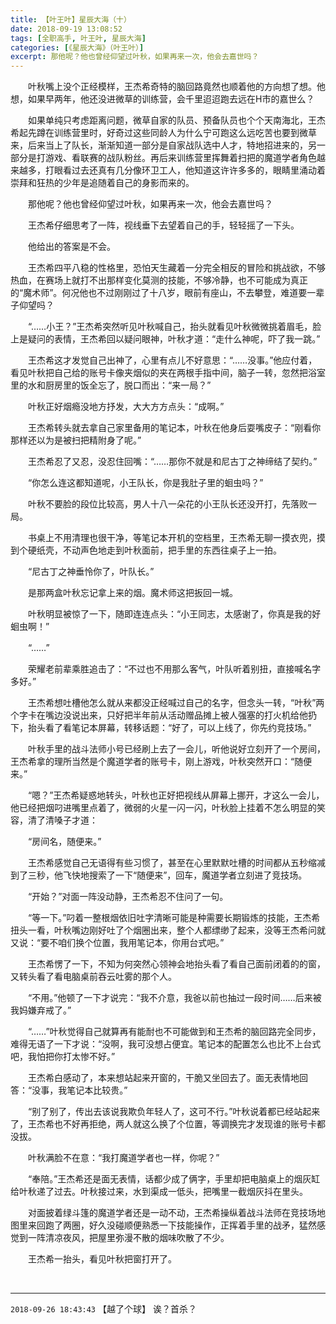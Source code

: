 ```yaml
---
title: 【叶王叶】星辰大海（十）
date: 2018-09-19 13:08:52
tags: [全职高手, 叶王叶, 星辰大海]
categories: [《星辰大海》（叶王叶）]
excerpt: 那他呢？他也曾经仰望过叶秋，如果再来一次，他会去嘉世吗？
---
```


<p>　　叶秋嘴上没个正经模样，王杰希奇特的脑回路竟然也顺着他的方向想了想。他想，如果早两年，他还没进微草的训练营，会千里迢迢跑去远在H市的嘉世么？</p> 
<p>　　如果单纯只考虑距离问题，微草自家的队员、预备队员也个个天南海北，王杰希起先蹲在训练营里时，好奇过这些同龄人为什么宁可跑这么远吃苦也要到微草来，后来当上了队长，渐渐知道一部分是自家战队选中人才，特地招进来的，另一部分是打游戏、看联赛的战队粉丝。再后来训练营里挥舞着扫把的魔道学者角色越来越多，打眼看过去还真有几分像环卫工人，他知道这许许多多的，眼睛里涌动着崇拜和狂热的少年是追随着自己的身影而来的。</p> 
<p>　　那他呢？他也曾经仰望过叶秋，如果再来一次，他会去嘉世吗？</p> 
<p>　　王杰希仔细思考了一阵，视线垂下去望着自己的手，轻轻摇了一下头。</p> 
<p>　　他给出的答案是不会。</p> 
<p>　　王杰希四平八稳的性格里，恐怕天生藏着一分完全相反的冒险和挑战欲，不够热血，在赛场上就打不出那样变化莫测的技能，不够冷静，也不可能成为真正的“魔术师”。何况他也不过刚刚过了十八岁，眼前有座山，不去攀登，难道要一辈子仰望吗？</p> 
<p>　　“……小王？”王杰希突然听见叶秋喊自己，抬头就看见叶秋微微挑着眉毛，脸上是疑问的表情，王杰希回以疑问眼神，叶秋才道：“走什么神呢，吓了我一跳。”</p> 
<p>　　王杰希这才发觉自己出神了，心里有点儿不好意思：“……没事。”他应付着，看见叶秋把自己给的账号卡像夹烟似的夹在两根手指中间，脑子一转，忽然把浴室里的水和厨房里的饭全忘了，脱口而出：“来一局？”</p> 
<p>　　叶秋正好烟瘾没地方抒发，大大方方点头：“成啊。”</p> 
<p>　　王杰希转头就去拿自己家里备用的笔记本，叶秋在他身后耍嘴皮子：“刚看你那样还以为是被扫把精附身了呢。”</p> 
<p>　　王杰希忍了又忍，没忍住回嘴：“……那你不就是和尼古丁之神缔结了契约。”</p> 
<p>　　“你怎么连这都知道呢，小王队长，你是我肚子里的蛔虫吗？”</p> 
<p>　　叶秋不要脸的段位比较高，男人十八一朵花的小王队长还没开打，先落败一局。</p> 
<p>　　书桌上不用清理也很干净，等笔记本开机的空档里，王杰希无聊一摸衣兜，摸到个硬纸壳，不动声色地走到叶秋面前，把手里的东西往桌子上一拍。</p> 
<p>　　“尼古丁之神垂怜你了，叶队长。”</p> 
<p>　　是那两盒叶秋忘记拿上来的烟。魔术师这把扳回一城。</p> 
<p>　　叶秋明显被惊了一下，随即连连点头：“小王同志，太感谢了，你真是我的好蛔虫啊！”</p> 
<p>　　“……”</p> 
<p>　　荣耀老前辈乘胜追击了：“不过也不用那么客气，叶队听着别扭，直接喊名字多好。”</p> 
<p>　　王杰希想吐槽他怎么就从来都没正经喊过自己的名字，但念头一转，“叶秋”两个字卡在嘴边没说出来，只好把半年前从活动赠品摊上被人强塞的打火机给他扔下，抬头看了看笔记本屏幕，转移话题：“好了，可以上线了，你先约竞技场。”</p> 
<p>　　叶秋手里的战斗法师小号已经刷上去了一会儿，听他说好立刻开了一个房间，王杰希拿的理所当然是个魔道学者的账号卡，刚上游戏，叶秋突然开口：“随便来。”</p> 
<p>　　“嗯？”王杰希疑惑地转头，叶秋也正好把视线从屏幕上挪开，才这么一会儿，他已经把烟叼进嘴里点着了，微弱的火星一闪一闪，叶秋脸上挂着不怎么明显的笑容，清了清嗓子才道：</p> 
<p>　　“房间名，随便来。”</p> 
<p>　　王杰希感觉自己无语得有些习惯了，甚至在心里默默吐槽的时间都从五秒缩减到了三秒，他飞快地搜索了一下“随便来”，回车，魔道学者立刻进了竞技场。</p> 
<p>　　“开始？”对面一阵没动静，王杰希忍不住问了一句。</p> 
<p>　　“等一下。”叼着一整根烟依旧吐字清晰可能是种需要长期锻炼的技能，王杰希扭头一看，叶秋嘴边刚好吐了个烟圈出来，整个人都缥缈了起来，没等王杰希问就又说：“要不咱们换个位置，我用笔记本，你用台式吧。”　　</p> 
<p>　　王杰希愣了一下，不知为何突然心领神会地抬头看了看自己面前闭着的的窗，又转头看了看电脑桌前吞云吐雾的那个人。</p> 
<p>　　“不用。”他顿了一下才说完：“我不介意，我爸以前也抽过一段时间……后来被我妈嫌弃戒了。”</p> 
<p>　　“……”叶秋觉得自己就算再有能耐也不可能做到和王杰希的脑回路完全同步，难得无语了一下才说：“没啊，我可没想占便宜。笔记本的配置怎么也比不上台式吧，我怕把你打太惨不好。”</p> 
<p>　　王杰希白感动了，本来想站起来开窗的，干脆又坐回去了。面无表情地回答：“没事，我笔记本比较贵。”</p> 
<p>　　“别了别了，传出去该说我欺负年轻人了，这可不行。”叶秋说着都已经站起来了，王杰希也不好再拒绝，两人就这么换了个位置，等调换完才发现谁的账号卡都没拔。</p> 
<p>　　叶秋满脸不在意：“我打魔道学者也一样，你呢？”</p> 
<p>　　“奉陪。”王杰希还是面无表情，话都少成了俩字，手里却把电脑桌上的烟灰缸给叶秋递了过去。叶秋接过来，水到渠成一低头，把嘴里一截烟灰抖在里头。</p> 
<p>　　对面披着绿斗篷的魔道学者还是一动不动，王杰希操纵着战斗法师在竞技场地图里来回跑了两圈，好久没碰顺便熟悉一下技能操作，正挥着手里的战矛，猛然感觉到一阵清凉夜风，把屋里弥漫不散的烟味吹散了不少。</p> 
<p>　　王杰希一抬头，看见叶秋把窗打开了。</p> 
<p>&nbsp;</p>

<!-- more -->

---

`2018-09-26 18:43:43` 【越了个球】 诶？首杀？
